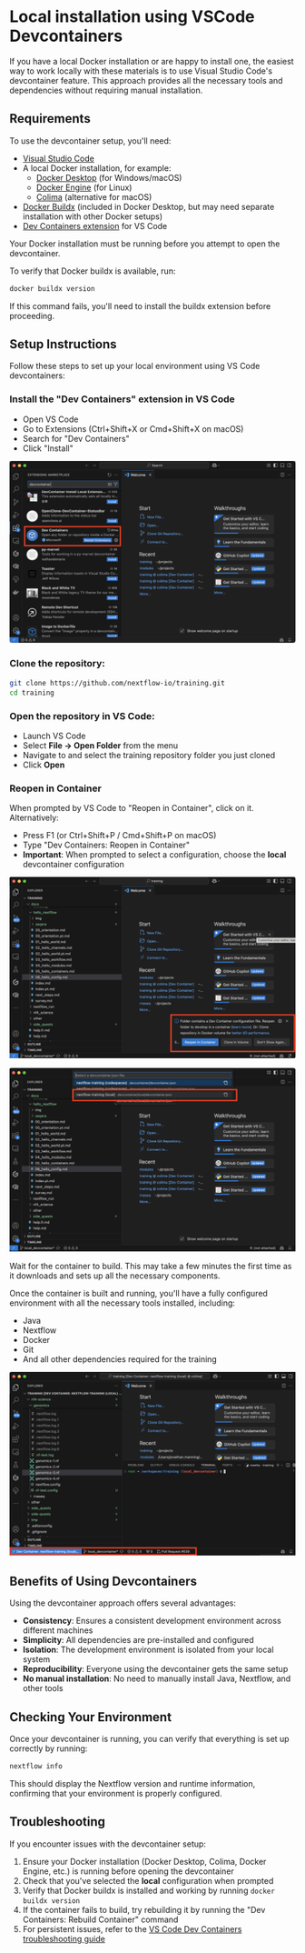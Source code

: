 # Local installation using VSCode Devcontainers

If you have a local Docker installation or are happy to install one, the easiest way to work locally with these materials is to use Visual Studio Code's devcontainer feature. This approach provides all the necessary tools and dependencies without requiring manual installation.

## Requirements

To use the devcontainer setup, you'll need:

- [Visual Studio Code](https://code.visualstudio.com/)
- A local Docker installation, for example:
  - [Docker Desktop](https://docs.docker.com/get-docker/) (for Windows/macOS)
  - [Docker Engine](https://docs.docker.com/engine/install/) (for Linux)
  - [Colima](https://github.com/abiosoft/colima) (alternative for macOS)
- [Docker Buildx](https://docs.docker.com/buildx/working-with-buildx/) (included in Docker Desktop, but may need separate installation with other Docker setups)
- [Dev Containers extension](https://marketplace.visualstudio.com/items?itemName=ms-vscode-remote.remote-containers) for VS Code

Your Docker installation must be running before you attempt to open the devcontainer.

To verify that Docker buildx is available, run:

```bash
docker buildx version
```

If this command fails, you'll need to install the buildx extension before proceeding.

## Setup Instructions

Follow these steps to set up your local environment using VS Code devcontainers:

### Install the "Dev Containers" extension in VS Code
- Open VS Code
 - Go to Extensions (Ctrl+Shift+X or Cmd+Shift+X on macOS)
 - Search for "Dev Containers"
 - Click "Install"

![Installing Dev Containers extension in VS Code](img/install_extension.png)

### Clone the repository:

  ```bash
  git clone https://github.com/nextflow-io/training.git
  cd training
  ```

### Open the repository in VS Code:

 - Launch VS Code
 - Select **File -> Open Folder** from the menu
 - Navigate to and select the training repository folder you just cloned
 - Click **Open**

### Reopen in Container

When prompted by VS Code to "Reopen in Container", click on it. Alternatively:

 - Press F1 (or Ctrl+Shift+P / Cmd+Shift+P on macOS)
 - Type "Dev Containers: Reopen in Container"
 - **Important**: When prompted to select a configuration, choose the **local** devcontainer configuration

![Reopen in Container prompt](img/reopen_prompt.png)

![Selecting local configuration](img/select_local_config.png)

Wait for the container to build. This may take a few minutes the first time as it downloads and sets up all the necessary components.

Once the container is built and running, you'll have a fully configured environment with all the necessary tools installed, including:
 - Java
 - Nextflow
 - Docker
 - Git
 - And all other dependencies required for the training

![VS Code with devcontainer running](img/running_container.png)

## Benefits of Using Devcontainers

Using the devcontainer approach offers several advantages:

- **Consistency**: Ensures a consistent development environment across different machines
- **Simplicity**: All dependencies are pre-installed and configured
- **Isolation**: The development environment is isolated from your local system
- **Reproducibility**: Everyone using the devcontainer gets the same setup
- **No manual installation**: No need to manually install Java, Nextflow, and other tools

## Checking Your Environment

Once your devcontainer is running, you can verify that everything is set up correctly by running:

```bash
nextflow info
```

This should display the Nextflow version and runtime information, confirming that your environment is properly configured.

## Troubleshooting

If you encounter issues with the devcontainer setup:

1. Ensure your Docker installation (Docker Desktop, Colima, Docker Engine, etc.) is running before opening the devcontainer
2. Check that you've selected the **local** configuration when prompted
3. Verify that Docker buildx is installed and working by running `docker buildx version`
4. If the container fails to build, try rebuilding it by running the "Dev Containers: Rebuild Container" command
5. For persistent issues, refer to the [VS Code Dev Containers troubleshooting guide](https://code.visualstudio.com/docs/devcontainers/troubleshooting)
